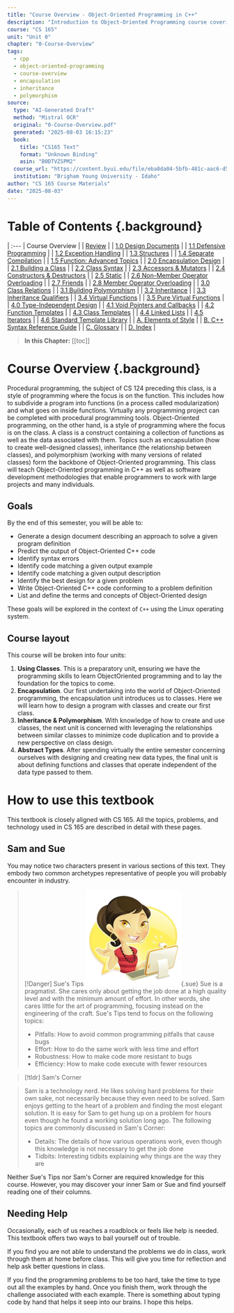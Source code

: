 ```yaml
---
title: "Course Overview - Object-Oriented Programming in C++"
description: "Introduction to Object-Oriented Programming course covering encapsulation, inheritance, polymorphism, and abstract types"
course: "CS 165"
unit: "Unit 0"
chapter: "0-Course-Overview"
tags:
  - cpp
  - object-oriented-programming
  - course-overview
  - encapsulation
  - inheritance
  - polymorphism
source:
  type: "AI-Generated Draft"
  method: "Mistral OCR"
  original: "0-Course-Overview.pdf"
  generated: "2025-08-03 16:15:23"
  book:
    title: "CS165 Text"
    format: "Unknown Binding"
    asin: "B0DTVZSPM2"
  course_url: "https://content.byui.edu/file/eba8da04-5bfb-481c-aac6-d571199802f3/5/CS%20165%20Syllabus.html"
  institution: "Brigham Young University - Idaho"
author: "CS 165 Course Materials"
date: "2025-08-03"
---
```


# Table of Contents {.background}

| :---
| Course Overview |
| [Review](0-Review.ai.md) |
| [1.0 Design Documents](../Unit-1/Chapter-1.0/1.0-Using-Objects.ai.md) |
| [1.1 Defensive Programming](../Unit-1/Chapter-1.1/1.1-Defensive-Programming.ai.md) |
| [1.2 Exception Handling](../Unit-1/Chapter-1.2/1.2-Exception-Handling.ai.md) |
| [1.3 Structures](../Unit-1/Chapter-1.3/1.3-Structures.ai.md) |
| [1.4 Separate Compilation](../Unit-1/Chapter-1.4/1.4-Separate-Compilation.ai.md) |
| [1.5 Function: Advanced Topics](../Unit-1/Chapter-1.5/1.5-Function-Advanced-Topics.ai.md) |
| [2.0 Encapsulation Design](../Unit-2/Chapter-2.0/2.0-Encapsulation-Design.ai.md) |
| [2.1 Building a Class](../Unit-2/Chapter-2.1/2.1-Building-a-Class.ai.md) |
| [2.2 Class Syntax](../Unit-2/Chapter-2.2/2.2-Class-Syntax.ai.md) |
| [2.3 Accessors & Mutators](../Unit-2/Chapter-2.3/2.3-Accessors-&-Mutators.ai.md) |
| [2.4 Constructors & Destructors](../Unit-2/Chapter-2.4/2.4-Constructors-&-Destructors.ai.md) |
| [2.5 Static](../Unit-2/Chapter-2.5/2.5-Static.ai.md) |
| [2.6 Non-Member Operator Overloading](../Unit-2/Chapter-2.6/2.6-Non-Member-Operator-Overloading.ai.md) |
| [2.7 Friends](../Unit-2/Chapter-2.7/2.7-Friends.ai.md) |
| [2.8 Member Operator Overloading](../Unit-2/Chapter-2.8/2.8-Member-Operator-Overloading.ai.md) |
| [3.0 Class Relations](../Unit-3/Chapter-3.0/3.0-Class-Relations.ai.md) |
| [3.1 Building Polymorphism](../Unit-3/Chapter-3.1/3.1-Building-Polymorphism.ai.md) |
| [3.2 Inheritance](../Unit-3/Chapter-3.2/3.2-Inheritance.ai.md) |
| [3.3 Inheritance Qualifiers](../Unit-3/Chapter-3.3/3.3-Inheritance-Qualifiers.ai.md) |
| [3.4 Virtual Functions](../Unit-3/Chapter-3.4/3.4-Virtual-Functions.ai.md) |
| [3.5 Pure Virtual Functions](../Unit-3/Chapter-3.5/3.5-Pure-Virtual-Functions.ai.md) |
| [4.0 Type-Independent Design](../Unit-4/Chapter-4.0/4.0-Type-Independent-Design.ai.md) |
| [4.1 Void Pointers and Callbacks](../Unit-4/Chapter-4.1/4.1-Void-Pointers-and-Callbacks.ai.md) |
| [4.2 Function Templates](../Unit-4/Chapter-4.2/4.2-Function-Templates.ai.md) |
| [4.3 Class Templates](../Unit-4/Chapter-4.3/4.3-Class-Templates.ai.md) |
| [4.4 Linked Lists](../Unit-4/Chapter-4.4/4.4-Linked-List.ai.md) |
| [4.5 Iterators](../Unit-4/Chapter-4.5/4.5-Iterators.ai.md) |
| [4.6 Standard Template Library](../Unit-4/Chapter-4.6/4.6-Standard-Template-Library.ai.md) |
| [A. Elements of Style](../Appendix/Appendix-A-Elements-of-Style.ai.md) |
| [B. C++ Syntax Reference Guide](../Appendix/Appendix-B-C++-Reference-Guide.ai.md) |
| [C. Glossary](../Appendix/Appendix-C-Glossary.ai.md) |
| [D. Index](../Appendix/Appendix-D-Index.ai.md) |

> **In this Chapter:**
> [[toc]]

# Course Overview {.background}

Procedural programming, the subject of CS 124 preceding this class, is a style of programming where the focus is on the function. This includes how to subdivide a program into functions (in a process called modularization) and what goes on inside functions. Virtually any programming project can be completed with procedural programming tools.
Object-Oriented programming, on the other hand, is a style of programming where the focus is on the class. A class is a construct containing a collection of functions as well as the data associated with them. Topics such as encapsulation (how to create well-designed classes), inheritance (the relationship between classes), and polymorphism (working with many versions of related classes) form the backbone of Object-Oriented programming.
This class will teach Object-Oriented programming in C++ as well as software development methodologies that enable programmers to work with large projects and many individuals.

## Goals

By the end of this semester, you will be able to:

- Generate a design document describing an approach to solve a given program definition
- Predict the output of Object-Oriented C++ code
- Identify syntax errors
- Identify code matching a given output example
- Identify code matching a given output description
- Identify the best design for a given problem
- Write Object-Oriented C++ code conforming to a problem definition
- List and define the terms and concepts of Object-Oriented design

These goals will be explored in the context of `C++` using the Linux operating system.

## Course layout

This course will be broken into four units:

1. **Using Classes**. This is a preparatory unit, ensuring we have the programming skills to learn ObjectOriented programming and to lay the foundation for the topics to come.
2. **Encapsulation**. Our first undertaking into the world of Object-Oriented programming, the encapsulation unit introduces us to classes. Here we will learn how to design a program with classes and create our first class.
3. **Inheritance & Polymorphism**. With knowledge of how to create and use classes, the next unit is concerned with leveraging the relationships between similar classes to minimize code duplication and to provide a new perspective on class design.
4. **Abstract Types**. After spending virtually the entire semester concerning ourselves with designing and creating new data types, the final unit is about defining functions and classes that operate independent of the data type passed to them.

# How to use this textbook 

This textbook is closely aligned with CS 165. All the topics, problems, and technology used in CS 165 are described in detail with these pages.

## Sam and Sue

You may notice two characters present in various sections of this text. They embody two common archetypes representative of people you will probably encounter in industry.

> [!Danger] Sue's Tips
> ![Sue](/.vscode/assets/sue.png){.sue}
> Sue is a pragmatist. She cares only about getting the job done at a high quality level and with the minimum amount of effort. In other words, she cares little for the art of programming, focusing instead on the engineering of the craft.
> Sue's Tips tend to focus on the following topics:
> 
> - Pitfalls: How to avoid common programming pitfalls that cause bugs
> - Effort: How to do the same work with less time and effort
> - Robustness: How to make code more resistant to bugs
> - Efficiency: How to make code execute with fewer resources


> [!tldr] Sam's Corner
<!-- > ![sam](/.vscode/assets/sam.png){.sam} -->
> Sam is a technology nerd. He likes solving hard problems for their own sake, not necessarily because they even need to be solved. Sam enjoys getting to the heart of a problem and finding the most elegant solution. It is easy for Sam to get hung up on a problem for hours even though he found a working solution long ago.
> The following topics are commonly discussed in Sam's Corner:
> 
> - Details: The details of how various operations work, even though this knowledge is not necessary to get the job done
> - Tidbits: Interesting tidbits explaining why things are the way they are

Neither Sue's Tips nor Sam's Corner are required knowledge for this course. However, you may discover your inner Sam or Sue and find yourself reading one of their columns.

## Needing Help

Occasionally, each of us reaches a roadblock or feels like help is needed. This textbook offers two ways to bail yourself out of trouble.

If you find you are not able to understand the problems we do in class, work through them at home before class. This will give you time for reflection and help ask better questions in class.

If you find the programming problems to be too hard, take the time to type out all the examples by hand. Once you finish them, work through the challenge associated with each example. There is something about typing code by hand that helps it seep into our brains. I hope this helps.